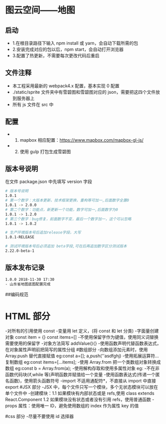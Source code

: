 # 图云空间——地图

## 启动

- 1.在根目录路径下输入 npm install 或 yarn，会自动下载所需的包
- 2.安装完成对应的包以后，npm start，会自动打开浏览器
- 3.配置了热更新，不需要每次更改代码后重启

## 文件注释

- 本工程采用最新的 webpack4.x 配置，基本实现 0 配置
- ./static/sprite 文件夹中有雪碧图和雪碧图对应的 json，需要把这四个文件放到服务器上
- 所有 js 文件在 src 中

## 配置

- 1. mapbox 相应配置：https://www.mapbox.com/mapbox-gl-js/
- 2. 使用 gulp 打包生成雪碧图

## 版本号说明

在文件 package.json 中先填写 version 字段

```bash
# 版本号说明
1.0.1
# 第一个数字：大版本更新，技术框架更换，重构等可加一,后面数字全置0
1.0.1 -> 2.0.0
# 第二个数字：功能点，新更新一个功能，数字可加一,后面数字为0
1.0.1 -> 1.2.0
# 第三个数字：bug修复，前面数字不变，最后一个数字加一，这个可以忽略
1.0.1 -> 1.0.2

# 生产环境版本号后追加release字段，大写
1.0.1-RELEASE

# 测试环境版本号后必须追加 beta字段,可在后再追加数字区分测试版本
2.22.0-beta-1
```

## 版本发布记录

```bash
1.0.0 2018-11-30 17:30
- 山东省地图底图配置完成
```

##编码规范

# HTML 部分

-对所有的引用使用 const -变量用 let 定义，(将 const 和 let 分类) -字面量创建对象 const item = {} const items=[] -不使用保留字作为键值，使用同义词替换需要使用的保留字 -对象方法简写 addValue(){} -使用函数声明代替函数表达式，在对象属性声明前把简写的属性分组 #数组部分 -向数组添加元素时，使用 Array.push 替代直接赋值
eg:const a=[]; a,push(''asdfghj) -使用拓展运算符...复制数组
eg:const items=[...items]; -使用 Array.from 把一个类数组对象转换成数组
eg:const b = Array.from(a); -使用解构存取和使用多属性对象
eg: -不在非函数代码块(if,while 等)声明函数并赋值给一个变量 -使用函数表达式(传递一个匿名函数)，使用箭头函数符号
-import 不适用通配符\*，不直接从 import 中直接 export
#JSX 部分
-JSX 中，每个文件只写一个模块，多个无状态模块可以放在单个文件中 -创建模块：1.1 如果模块有内部状态或是 refs,使用 class extends React.Component
1.2 如果模块没有状态或者没有引用 refs，使用普通函数
-props 属性：使用唯一 ID，避免使用数组的 index 作为属性 key 的值

#css 部分 -尽量不要使用 id 选择器
